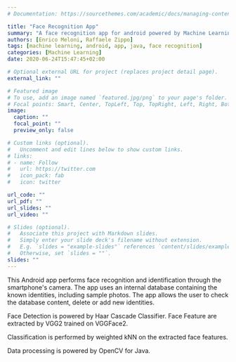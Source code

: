 ```yaml
---
# Documentation: https://sourcethemes.com/academic/docs/managing-content/

title: "Face Recognition App"
summary: "A face recognition app for android powered by Machine Learning"
authors: [Enrico Meloni, Raffaele Zippo]
tags: [machine learning, android, app, java, face recognition]
categories: [Machine Learning]
date: 2020-06-24T15:47:45+02:00

# Optional external URL for project (replaces project detail page).
external_link: ""

# Featured image
# To use, add an image named `featured.jpg/png` to your page's folder.
# Focal points: Smart, Center, TopLeft, Top, TopRight, Left, Right, BottomLeft, Bottom, BottomRight.
image:
  caption: ""
  focal_point: ""
  preview_only: false

# Custom links (optional).
#   Uncomment and edit lines below to show custom links.
# links:
# - name: Follow
#   url: https://twitter.com
#   icon_pack: fab
#   icon: twitter

url_code: ""
url_pdf: ""
url_slides: ""
url_video: ""

# Slides (optional).
#   Associate this project with Markdown slides.
#   Simply enter your slide deck's filename without extension.
#   E.g. `slides = "example-slides"` references `content/slides/example-slides.md`.
#   Otherwise, set `slides = ""`.
slides: ""
---
```


This Android app performs face recognition and identification through the smartphone's camera. The app uses an internal database containing the known identities, including sample photos. The app allows the user to check the database content, delete or add new identities.

Face Detection is powered by Haar Cascade Classifier. Face Feature are extracted by VGG2 trained on VGGFace2.

Classification is performed by weighted kNN on the extracted face features.

Data processing is powered by OpenCV for Java.